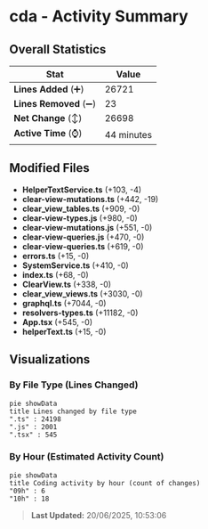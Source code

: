 # cda - Activity Summary 

## Overall Statistics

| Stat                   | Value                                                             |
| ---------------------- | ----------------------------------------------------------------- |
| **Lines Added** (➕)   | 26721                                          |
| **Lines Removed** (➖) | 23                                        |
| **Net Change** (↕)    | 26698                |
| **Active Time** (⌚)   | 44 minutes |


## Modified Files
- **HelperTextService.ts** (+103, -4)
- **clear-view-mutations.ts** (+442, -19)
- **clear_view_tables.ts** (+909, -0)
- **clear-view-types.js** (+980, -0)
- **clear-view-mutations.js** (+551, -0)
- **clear-view-queries.js** (+470, -0)
- **clear-view-queries.ts** (+619, -0)
- **errors.ts** (+15, -0)
- **SystemService.ts** (+410, -0)
- **index.ts** (+68, -0)
- **ClearView.ts** (+338, -0)
- **clear_view_views.ts** (+3030, -0)
- **graphql.ts** (+7044, -0)
- **resolvers-types.ts** (+11182, -0)
- **App.tsx** (+545, -0)
- **helperText.ts** (+15, -0)

## Visualizations

### By File Type (Lines Changed)

```mermaid
pie showData
title Lines changed by file type
".ts" : 24198
".js" : 2001
".tsx" : 545
```

### By Hour (Estimated Activity Count)

```mermaid
pie showData
title Coding activity by hour (count of changes)
"09h" : 6
"10h" : 18
```


> **Last Updated:** 20/06/2025, 10:53:06